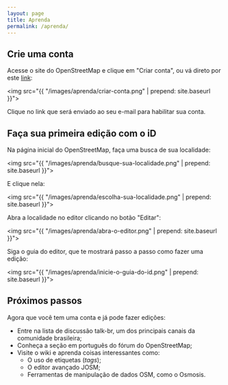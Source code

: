 ```yaml
---
layout: page
title: Aprenda
permalink: /aprenda/
---
```


## Crie uma conta

Acesse o site do OpenStreetMap e clique em "Criar conta", ou vá direto por este <a href="https://www.openstreetmap.org/user/new?locale=pt-BR">link</a>:

<img src="{{ "/images/aprenda/criar-conta.png" | prepend: site.baseurl }}">

Clique no link que será enviado ao seu e-mail para habilitar sua conta.

## Faça sua primeira edição com o iD

Na página inicial do OpenStreetMap, faça uma busca de sua localidade:

<img src="{{ "/images/aprenda/busque-sua-localidade.png" | prepend: site.baseurl }}">

E clique nela:

<img src="{{ "/images/aprenda/escolha-sua-localidade.png" | prepend: site.baseurl }}">

Abra a localidade no editor clicando no botão "Editar":

<img src="{{ "/images/aprenda/abra-o-editor.png" | prepend: site.baseurl }}">

Siga o guia do editor, que te mostrará passo a passo como fazer uma edição:

<img src="{{ "/images/aprenda/inicie-o-guia-do-id.png" | prepend: site.baseurl }}">

## Próximos passos

Agora que você tem uma conta e já pode fazer edições:

* Entre na lista de discussão talk-br, um dos principais canais da comunidade brasileira;
* Conheça a seção em português do fórum do OpenStreetMap;
* Visite o wiki e aprenda coisas interessantes como:
	* O uso de etiquetas (*tags*);
	* O editor avançado JOSM;
	* Ferramentas de manipulação de dados OSM, como o Osmosis.
